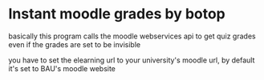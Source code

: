 # Instant moodle grades by botop 

basically this program calls the moodle webservices api to get quiz grades even if the grades are set to be invisible

you have to set the elearning url to your university's moodle url, by default it's set to BAU's moodle website
